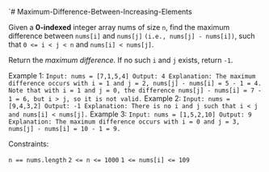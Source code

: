 `# Maximum-Difference-Between-Increasing-Elements

Given a **0-indexed** integer array nums of size `n`, find the maximum difference between `nums[i]` and `nums[j]` `(i.e., nums[j] - nums[i])`, such that `0 <= i < j < n` and `nums[i] < nums[j]`.

Return the _maximum difference_. If no such `i` and `j` exists, return `-1`.

 

Example 1:
`
Input: nums = [7,1,5,4]
Output: 4
Explanation:
The maximum difference occurs with i = 1 and j = 2, nums[j] - nums[i] = 5 - 1 = 4.
Note that with i = 1 and j = 0, the difference nums[j] - nums[i] = 7 - 1 = 6, but i > j, so it is not valid.
`
Example 2:
`
Input: nums = [9,4,3,2]
Output: -1
Explanation:
There is no i and j such that i < j and nums[i] < nums[j].
`
Example 3:
`
Input: nums = [1,5,2,10]
Output: 9
Explanation:
The maximum difference occurs with i = 0 and j = 3, nums[j] - nums[i] = 10 - 1 = 9.
` 

Constraints:

`n == nums.length`
`2 <= n <= 1000`
`1 <= nums[i] <= 109`
